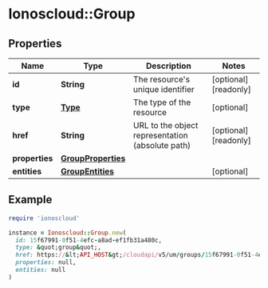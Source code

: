 # Ionoscloud::Group

## Properties

| Name | Type | Description | Notes |
| ---- | ---- | ----------- | ----- |
| **id** | **String** | The resource&#39;s unique identifier | [optional][readonly] |
| **type** | [**Type**](Type.md) | The type of the resource | [optional] |
| **href** | **String** | URL to the object representation (absolute path) | [optional][readonly] |
| **properties** | [**GroupProperties**](GroupProperties.md) |  |  |
| **entities** | [**GroupEntities**](GroupEntities.md) |  | [optional] |

## Example

```ruby
require 'ionoscloud'

instance = Ionoscloud::Group.new(
  id: 15f67991-0f51-4efc-a8ad-ef1fb31a480c,
  type: &quot;group&quot;,
  href: https://&lt;API_HOST&gt;/cloudapi/v5/um/groups/15f67991-0f51-4efc-a8ad-ef1fb31a480c,
  properties: null,
  entities: null
)
```

